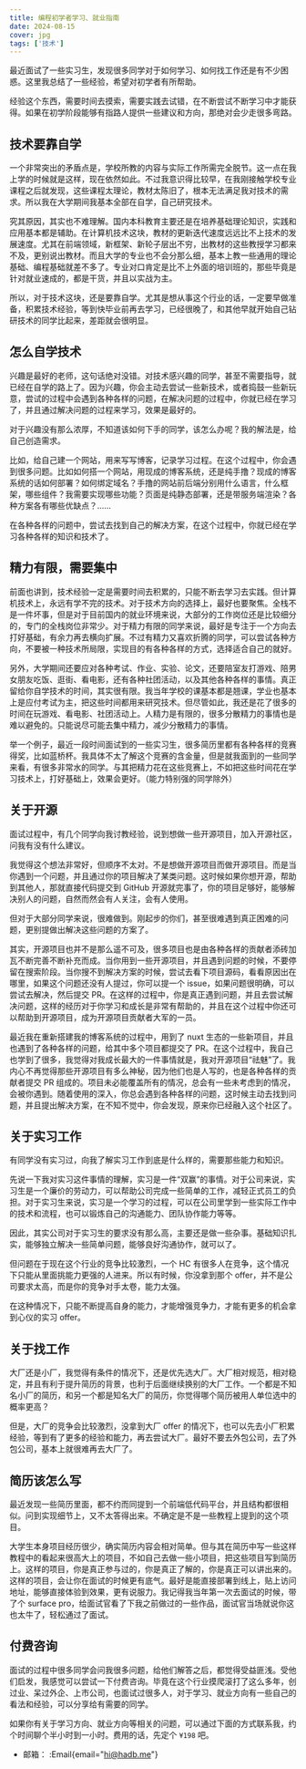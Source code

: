 ```yaml
---
title: 编程初学者学习、就业指南
date: 2024-08-15
cover: jpg
tags: ['技术']
---
```


最近面试了一些实习生，发现很多同学对于如何学习、如何找工作还是有不少困惑。这里我总结了一些经验，希望对初学者有所帮助。

经验这个东西，需要时间去摸索，需要实践去试错，在不断尝试不断学习中才能获得。如果在初学阶段能够有指路人提供一些建议和方向，那绝对会少走很多弯路。

## 技术要靠自学

一个非常突出的矛盾点是，学校所教的内容与实际工作所需完全脱节。这一点在我上学的时候就是这样，现在依然如此。不过我意识得比较早，在我刚接触学校专业课程之后就发现，这些课程太理论，教材太陈旧了，根本无法满足我对技术的需求。所以我在大学期间我基本全部在自学，自己研究技术。

究其原因，其实也不难理解。国内本科教育主要还是在培养基础理论知识，实践和应用基本都是辅助。在计算机技术这块，教材的更新迭代速度远远比不上技术的发展速度。尤其在前端领域，新框架、新轮子层出不穷，出教材的这些教授学习都来不及，更别说出教材。而且大学的专业也不会分那么细，基本上教一些通用的理论基础、编程基础就差不多了。专业对口肯定是比不上外面的培训班的，那些毕竟是针对就业速成的，都是干货，并且以实战为主。

所以，对于技术这块，还是要靠自学。尤其是想从事这个行业的话，一定要早做准备，积累技术经验，等到快毕业前再去学习，已经很晚了，和其他早就开始自己钻研技术的同学比起来，差距就会很明显。

## 怎么自学技术

兴趣是最好的老师，这句话绝对没错。对技术感兴趣的同学，甚至不需要指导，就已经在自学的路上了。因为兴趣，你会主动去尝试一些新技术，或者捣鼓一些新玩意，尝试的过程中会遇到各种各样的问题，在解决问题的过程中，你就已经在学习了，并且通过解决问题的过程来学习，效果是最好的。

对于兴趣没有那么浓厚，不知道该如何下手的同学，该怎么办呢？我的解法是，给自己创造需求。

比如，给自己建一个网站，用来写写博客，记录学习过程。在这个过程中，你会遇到很多问题。比如如何搭一个网站，用现成的博客系统，还是纯手撸？现成的博客系统的话如何部署？如何绑定域名？手撸的网站前后端分别用什么语言，什么框架，哪些组件？我需要实现哪些功能？页面是纯静态部署，还是带服务端渲染？各种方案各有哪些优缺点？……

在各种各样的问题中，尝试去找到自己的解决方案，在这个过程中，你就已经在学习各种各样的知识和技术了。

## 精力有限，需要集中

前面也讲到，技术经验一定是需要时间去积累的，只能不断去学习去实践。但计算机技术上，永远有学不完的技术。对于技术方向的选择上，最好也要聚焦。全栈不是一件坏事，但是对于目前国内的就业环境来说，大部分的工作岗位还是比较细分的，专门的全栈岗位非常少。对于精力有限的同学来说，最好是专注于一个方向去打好基础，有余力再去横向扩展。不过有精力又喜欢折腾的同学，可以尝试各种方向，不要被一种技术所局限，实现目的有各种各样的方式，选择适合自己的就好。

另外，大学期间还要应对各种考试、作业、实验、论文，还要陪室友打游戏、陪男女朋友吃饭、逛街、看电影，还有各种社团活动，以及其他各种各样的事情。真正留给你自学技术的时间，其实很有限。我当年学校的课基本都是翘课，学业也基本上是应付考试为主，把这些时间都用来研究技术。但尽管如此，我还是花了很多的时间在玩游戏、看电影、社团活动上。人精力是有限的，很多分散精力的事情也是难以避免的。只能说尽可能去集中精力，减少分散精力的事情。

举一个例子，最近一段时间面试到的一些实习生，很多简历里都有各种各样的竞赛得奖，比如蓝桥杯。我具体不太了解这个竞赛的含金量，但是就我面到的一些同学来看，有很多非常水的同学。与其把精力花在这些竞赛上，不如把这些时间花在学习技术上，打好基础上，效果会更好。（能力特别强的同学除外）

## 关于开源

面试过程中，有几个同学向我讨教经验，说到想做一些开源项目，加入开源社区，问我有没有什么建议。

我觉得这个想法非常好，但顺序不太对。不是想做开源项目而做开源项目。而是当你遇到一个问题，并且通过你的项目解决了某类问题。这时候如果你想开源，帮助到其他人，那就直接代码提交到 GitHub 开源就完事了，你的项目足够好，能够解决别人的问题，自然而然会有人关注，会有人使用。

但对于大部分同学来说，很难做到。刚起步的你们，甚至很难遇到真正困难的问题，更别提做出解决这些问题的方案了。

其实，开源项目也并不是那么遥不可及，很多项目也是由各种各样的贡献者添砖加瓦不断完善不断补充而成。当你用到一些开源项目，并且遇到问题的时候，不要停留在搜索阶段。当你搜不到解决方案的时候，尝试去看下项目源码，看看原因出在哪里，如果这个问题还没有人提过，你可以提一个 issue，如果问题很明确，可以尝试去解决，然后提交 PR。在这样的过程中，你是真正遇到问题，并且去尝试解决问题，这样的经历对于你学习和成长是非常有帮助的，并且在这个过程中你还可以帮助到开源项目，成为开源项目贡献者大军的一员。

最近我在重新搭建我的博客系统的过程中，用到了 nuxt 生态的一些新项目，并且也遇到了各种各样的问题，给其中多个项目都提交了 PR。在这个过程中，我自己也学到了很多，我觉得对我成长最大的一件事情就是，我对开源项目“祛魅”了。我内心不再觉得那些开源项目有多么神秘，因为他们也是人写的，也是各种各样的贡献者提交 PR 组成的。项目未必能覆盖所有的情况，总会有一些未考虑到的情况，会被你遇到。随着使用的深入，你总会遇到各种各样的问题，这时候主动去找到问题，并且提出解决方案，在不知不觉中，你会发现，原来你已经融入这个社区了。

## 关于实习工作

有同学没有实习过，向我了解实习工作到底是什么样的，需要那些能力和知识。

先说一下我对实习这件事情的理解，实习是一件“双赢”的事情。对于公司来说，实习生是一个廉价的劳动力，可以帮助公司完成一些简单的工作，减轻正式员工的负担。对于实习生来说，实习是一个学习的过程，可以在公司里学到一些实际工作中的技术和流程，也可以锻炼自己的沟通能力、团队协作能力等等。

因此，其实公司对于实习生的要求没有那么高，主要还是做一些杂事。基础知识扎实，能够独立解决一些简单问题，能够良好沟通协作，就可以了。

但问题在于现在这个行业的竞争比较激烈，一个 HC 有很多人在竞争，这个情况下只能从里面挑能力更强的人进来。所以有时候，你没拿到那个 offer，并不是公司要求太高，而是你的竞争对手太卷，能力太强。

在这种情况下，只能不断提高自身的能力，才能增强竞争力，才能有更多的机会拿到心仪的实习 offer。

## 关于找工作

大厂还是小厂，我觉得有条件的情况下，还是优先选大厂。大厂相对规范，相对稳定，并且有利于提升简历的背景，也利于后面继续换别的大厂工作。一个都是不知名小厂的简历，和另一个都是知名大厂的简历，你觉得哪个简历被用人单位选中的概率更高？

但是，大厂的竞争会比较激烈，没拿到大厂 offer 的情况下，也可以先去小厂积累经验，等到有了更多的经验和能力，再去尝试大厂。最好不要去外包公司，去了外包公司，基本上就很难再去大厂了。

## 简历该怎么写

最近发现一些简历里面，都不约而同提到一个前端低代码平台，并且结构都很相似。问到实现细节上，又不太答得出来。不确定是不是一些教程上提到的这个项目。

大学生本身项目经历很少，确实简历内容会相对简单。但与其在简历中写一些这样教程中的看起来很高大上的项目，不如自己去做一些小项目，把这些项目写到简历上。这样的项目，你是真正参与过的，你是真正了解的，你是真正可以讲出来的。这样的项目，会让你在面试的时候更有底气。最好是能直接部署到线上，贴上访问地址，能够直接体验到效果，更有说服力。我记得我当年第一次去面试的时候，带了个 surface pro，给面试官看了下我之前做过的一些作品，面试官当场就说你这也太牛了，轻松通过了面试。

## 付费咨询

面试的过程中很多同学会问我很多问题，给他们解答之后，都觉得受益匪浅。受他们启发，我感觉可以尝试一下付费咨询。毕竟在这个行业摸爬滚打了这么多年，创过业、呆过外企、上市公司，也面试过很多人，对于学习、就业方向有一些自己的看法和经验，可以分享给有需要的同学。

如果你有关于学习方向、就业方向等相关的问题，可以通过下面的方式联系我，约个时间聊个半小时到一小时。费用的话，先定个 `¥198` 吧。

- 邮箱： :Email{email="hi@hadb.me"}
